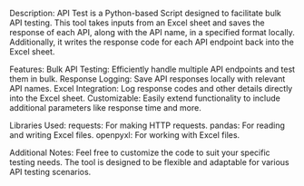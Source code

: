 Description: 
  API Test is a Python-based Script  designed to facilitate bulk API testing. This tool takes inputs from an Excel sheet and saves the response of each API, along with the API name, in a specified format locally. Additionally, it writes the response code for each API endpoint back into the Excel sheet.

Features:
  Bulk API Testing: Efficiently handle multiple API endpoints and test them in bulk.
  Response Logging: Save API responses locally with relevant API names.
  Excel Integration: Log response codes and other details directly into the Excel sheet.
  Customizable: Easily extend functionality to include additional parameters like response time and more.
  
Libraries Used:
 requests: For making HTTP requests.
 pandas: For reading and writing Excel files.
 openpyxl: For working with Excel files.


 Additional Notes:
Feel free to customize the code to suit your specific testing needs. The tool is designed to be flexible and adaptable for various API testing scenarios.
